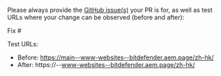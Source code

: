 Please always provide the [GitHub issue(s)](../issues) your PR is for, as well as test URLs where your change can be observed (before and after):

Fix #<gh-issue-id>

Test URLs:
- Before: https://main--www-websites--bitdefender.aem.page/zh-hk/
- After: https://<branch>--www-websites--bitdefender.aem.page/zh-hk/

